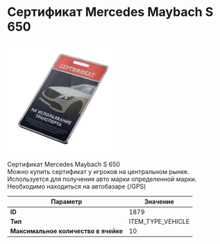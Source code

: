 # Сертификат Mercedes Maybach S 650

![Item Image](../img/1879.webp?raw=true)

Сертификат Mercedes Maybach S 650<br>Можно купить сертификат у игроков на центральном рынке.<br>Используется для получения авто марки определенной марки.<br>Необходимо находиться на автобазаре (/GPS)


| Параметр | Значение |
|----------|----------|
| **ID** | 1879 |
| **Тип** | ITEM_TYPE_VEHICLE |
| **Максимальное количество в ячейке** | 10 |

